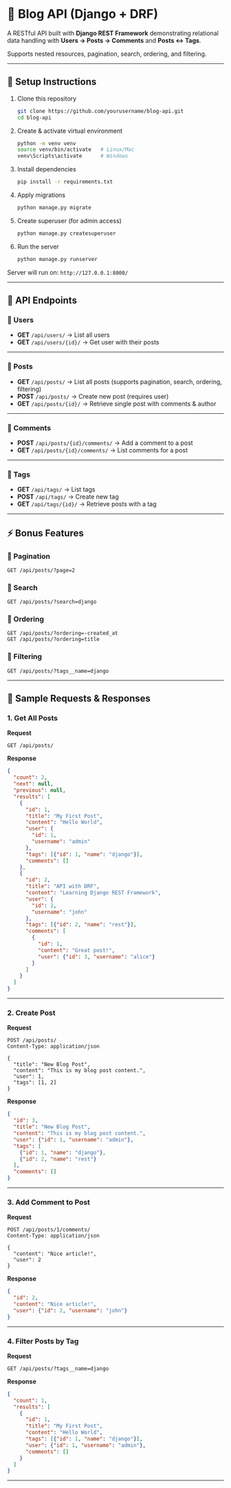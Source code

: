 # 📝 Blog API (Django + DRF)

A RESTful API built with **Django REST Framework** demonstrating relational data handling with **Users → Posts → Comments** and **Posts ↔ Tags**.  

Supports nested resources, pagination, search, ordering, and filtering.  

---

## 🚀 Setup Instructions

1. Clone this repository
   ```bash
   git clone https://github.com/yourusername/blog-api.git
   cd blog-api
   ```

2. Create & activate virtual environment
   ```bash
   python -m venv venv
   source venv/bin/activate   # Linux/Mac
   venv\Scripts\activate      # Windows
   ```

3. Install dependencies
   ```bash
   pip install -r requirements.txt
   ```

4. Apply migrations
   ```bash
   python manage.py migrate
   ```

5. Create superuser (for admin access)
   ```bash
   python manage.py createsuperuser
   ```

6. Run the server
   ```bash
   python manage.py runserver
   ```

Server will run on: `http://127.0.0.1:8000/`

---

## 📌 API Endpoints

### 🔹 Users
- **GET** `/api/users/` → List all users
- **GET** `/api/users/{id}/` → Get user with their posts

---

### 🔹 Posts
- **GET** `/api/posts/` → List all posts (supports pagination, search, ordering, filtering)
- **POST** `/api/posts/` → Create new post (requires user)
- **GET** `/api/posts/{id}/` → Retrieve single post with comments & author

---

### 🔹 Comments
- **POST** `/api/posts/{id}/comments/` → Add a comment to a post
- **GET** `/api/posts/{id}/comments/` → List comments for a post

---

### 🔹 Tags
- **GET** `/api/tags/` → List tags
- **POST** `/api/tags/` → Create new tag
- **GET** `/api/tags/{id}/` → Retrieve posts with a tag

---

## ⚡ Bonus Features

### 🔹 Pagination
```http
GET /api/posts/?page=2
```

### 🔹 Search
```http
GET /api/posts/?search=django
```

### 🔹 Ordering
```http
GET /api/posts/?ordering=-created_at
GET /api/posts/?ordering=title
```

### 🔹 Filtering
```http
GET /api/posts/?tags__name=django
```

---

## 📌 Sample Requests & Responses

### 1. Get All Posts
**Request**
```http
GET /api/posts/
```
**Response**
```json
{
  "count": 2,
  "next": null,
  "previous": null,
  "results": [
    {
      "id": 1,
      "title": "My First Post",
      "content": "Hello World",
      "user": {
        "id": 1,
        "username": "admin"
      },
      "tags": [{"id": 1, "name": "django"}],
      "comments": []
    },
    {
      "id": 2,
      "title": "API with DRF",
      "content": "Learning Django REST Framework",
      "user": {
        "id": 2,
        "username": "john"
      },
      "tags": [{"id": 2, "name": "rest"}],
      "comments": [
        {
          "id": 1,
          "content": "Great post!",
          "user": {"id": 3, "username": "alice"}
        }
      ]
    }
  ]
}
```

---

### 2. Create Post
**Request**
```http
POST /api/posts/
Content-Type: application/json

{
  "title": "New Blog Post",
  "content": "This is my blog post content.",
  "user": 1,
  "tags": [1, 2]
}
```

**Response**
```json
{
  "id": 3,
  "title": "New Blog Post",
  "content": "This is my blog post content.",
  "user": {"id": 1, "username": "admin"},
  "tags": [
    {"id": 1, "name": "django"},
    {"id": 2, "name": "rest"}
  ],
  "comments": []
}
```

---

### 3. Add Comment to Post
**Request**
```http
POST /api/posts/1/comments/
Content-Type: application/json

{
  "content": "Nice article!",
  "user": 2
}
```

**Response**
```json
{
  "id": 2,
  "content": "Nice article!",
  "user": {"id": 2, "username": "john"}
}
```

---

### 4. Filter Posts by Tag
**Request**
```http
GET /api/posts/?tags__name=django
```

**Response**
```json
{
  "count": 1,
  "results": [
    {
      "id": 1,
      "title": "My First Post",
      "content": "Hello World",
      "tags": [{"id": 1, "name": "django"}],
      "user": {"id": 1, "username": "admin"},
      "comments": []
    }
  ]
}
```

---

